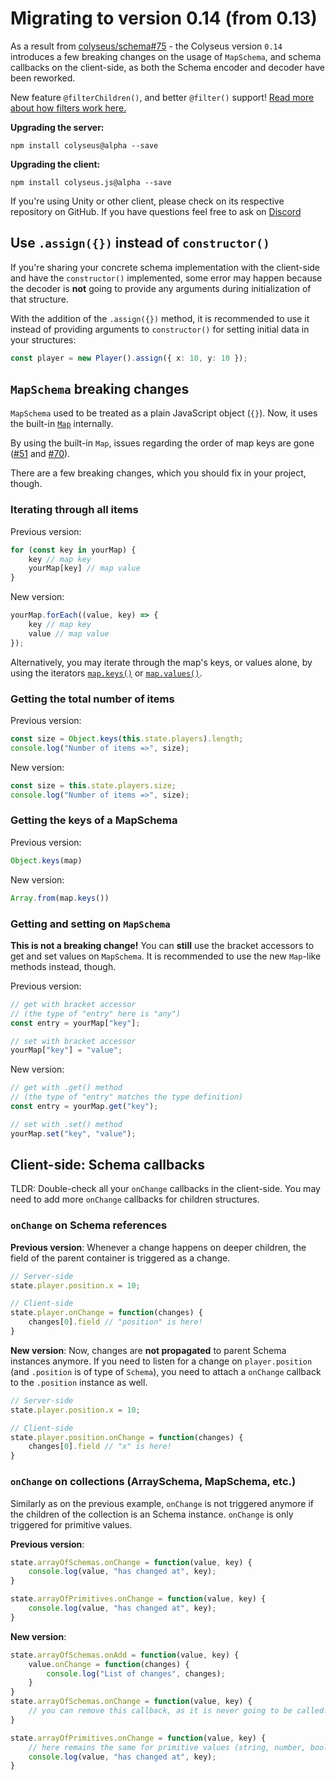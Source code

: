 # Migrating to version 0.14 (from 0.13)

As a result from [colyseus/schema#75](https://github.com/colyseus/schema/issues/75) - the Colyseus version `0.14` introduces a few breaking changes on the usage of `MapSchema`, and schema callbacks on the client-side, as both the Schema encoder and decoder have been reworked.

New feature `@filterChildren()`, and better `@filter()` support! [Read more about how filters work here.](/state/schema/#filtering-data-per-client)

**Upgrading the server:**

```
npm install colyseus@alpha --save
```

**Upgrading the client:**

```
npm install colyseus.js@alpha --save
```

If you're using Unity or other client, please check on its respective repository on GitHub. If you have questions feel free to ask on [Discord](https://discord.gg/RY8rRS7)

## Use `.assign({})` instead of `constructor()`

If you're sharing your concrete schema implementation with the client-side and have the `constructor()` implemented, some error may happen because the decoder is **not** going to provide any arguments during initialization of that structure.

With the addition of the `.assign({})` method, it is recommended to use it instead of providing arguments to `constructor()` for setting initial data in your structures:

```typescript
const player = new Player().assign({ x: 10, y: 10 });
```

## `MapSchema` breaking changes

`MapSchema` used to be treated as a plain JavaScript object (`{}`). Now, it uses the built-in [`Map`](https://developer.mozilla.org/en-US/docs/Web/JavaScript/Reference/Global_Objects/Map) internally.

By using the built-in `Map`, issues regarding the order of map keys are gone ([#51](https://github.com/colyseus/schema/pull/51) and [#70](https://github.com/colyseus/schema/pull/70)).

There are a few breaking changes, which you should fix in your project, though.

### Iterating through all items

Previous version:

```typescript
for (const key in yourMap) {
    key // map key
    yourMap[key] // map value
}
```

New version:

```typescript
yourMap.forEach((value, key) => {
    key // map key
    value // map value
});
```

Alternatively, you may iterate through the map's keys, or values alone, by using the iterators [`map.keys()`](https://developer.mozilla.org/en-US/docs/Web/JavaScript/Reference/Global_Objects/Map/keys) or [`map.values()`](https://developer.mozilla.org/en-US/docs/Web/JavaScript/Reference/Global_Objects/Map/values).

### Getting the total number of items

Previous version:

```typescript
const size = Object.keys(this.state.players).length;
console.log("Number of items =>", size);
```

New version:

```typescript
const size = this.state.players.size;
console.log("Number of items =>", size);
```

### Getting the keys of a MapSchema

Previous version:

```typescript
Object.keys(map)
```

New version:

```typescript
Array.from(map.keys())
```

### Getting and setting on `MapSchema`

**This is not a breaking change!** You can **still** use the bracket accessors to get and set values on `MapSchema`. It is recommended to use the new `Map`-like methods instead, though.

Previous version:

```typescript
// get with bracket accessor
// (the type of "entry" here is "any")
const entry = yourMap["key"];

// set with bracket accessor
yourMap["key"] = "value";
```

New version:

```typescript
// get with .get() method
// (the type of "entry" matches the type definition)
const entry = yourMap.get("key");

// set with .set() method
yourMap.set("key", "value");
```


## Client-side: Schema callbacks

TLDR: Double-check all your `onChange` callbacks in the client-side. You may need to add more `onChange` callbacks for children structures.

### `onChange` on Schema references

**Previous version**: Whenever a change happens on deeper children, the field of the parent container is triggered as a change.

```typescript
// Server-side
state.player.position.x = 10;

// Client-side
state.player.onChange = function(changes) {
    changes[0].field // "position" is here!
}
```

**New version**: Now, changes are **not propagated** to parent Schema instances anymore. If you need to listen for a change on `player.position` (and `.position` is of type of `Schema`), you need to attach a `onChange` callback to the `.position` instance as well.

```typescript
// Server-side
state.player.position.x = 10;

// Client-side
state.player.position.onChange = function(changes) {
    changes[0].field // "x" is here!
}
```

### `onChange` on collections (ArraySchema, MapSchema, etc.)

Similarly as on the previous example, `onChange` is not triggered anymore if the children of the collection is an Schema instance. `onChange` is only triggered for primitive values.

**Previous version**:

```typescript
state.arrayOfSchemas.onChange = function(value, key) {
    console.log(value, "has changed at", key);
}

state.arrayOfPrimitives.onChange = function(value, key) {
    console.log(value, "has changed at", key);
}
```

**New version**:

```typescript
state.arrayOfSchemas.onAdd = function(value, key) {
    value.onChange = function(changes) {
        console.log("List of changes", changes);
    }
}
state.arrayOfSchemas.onChange = function(value, key) {
    // you can remove this callback, as it is never going to be called.
}

state.arrayOfPrimitives.onChange = function(value, key) {
    // here remains the same for primitive values (string, number, boolean)
    console.log(value, "has changed at", key);
}
```

